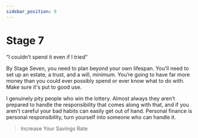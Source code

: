```yaml
---
sidebar_position: 9
---
```


# Stage 7

“I couldn’t spend it even if I tried”

By Stage Seven, you need to plan beyond your own lifespan. You’ll need to set up an estate, a trust, and a will, minimum. You’re going to have far more money than you could ever possibly spend or ever know what to do with. Make sure it's put to good use.

I genuinely pity people who win the lottery. Almost always they aren’t prepared to handle the responsibility that comes along with that, and if you aren't careful your bad habits can easily get out of hand. Personal finance is personal responsibility, turn yourself into someone who can handle it. 

>Increase Your Savings Rate